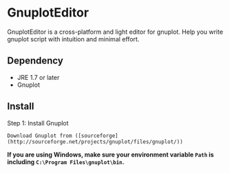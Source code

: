 # GnuplotEditor

GnuplotEditor is a cross-platform and light editor for gnuplot. Help you write gnuplot script with intuition and minimal effort.

## Dependency

* JRE 1.7 or later
* Gnuplot

## Install

Step 1: Install Gnuplot

```
Download Gnuplot from ([sourceforge](http://sourceforge.net/projects/gnuplot/files/gnuplot/))
```

**If you are using Windows, make sure your environment variable `Path` is including `C:\Program Files\gnuplot\bin`.**

